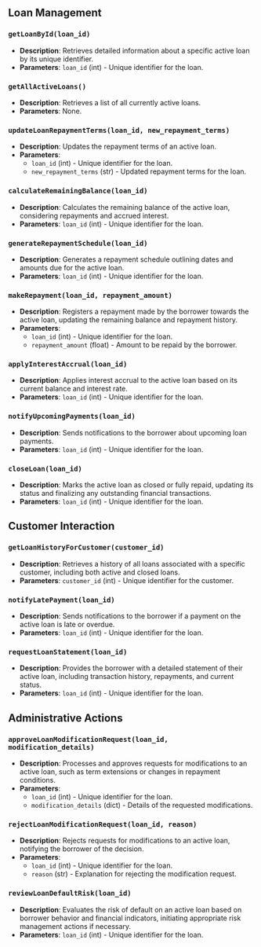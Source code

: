 ## Loan Management
 
### `getLoanById(loan_id)`
- **Description**: Retrieves detailed information about a specific active loan by its unique identifier.
- **Parameters**: `loan_id` (int) - Unique identifier for the loan.
 
### `getAllActiveLoans()`
- **Description**: Retrieves a list of all currently active loans.
- **Parameters**: None.
 
### `updateLoanRepaymentTerms(loan_id, new_repayment_terms)`
- **Description**: Updates the repayment terms of an active loan.
- **Parameters**:
  - `loan_id` (int) - Unique identifier for the loan.
  - `new_repayment_terms` (str) - Updated repayment terms for the loan.
 
### `calculateRemainingBalance(loan_id)`
- **Description**: Calculates the remaining balance of the active loan, considering repayments and accrued interest.
- **Parameters**: `loan_id` (int) - Unique identifier for the loan.
 
### `generateRepaymentSchedule(loan_id)`
- **Description**: Generates a repayment schedule outlining dates and amounts due for the active loan.
- **Parameters**: `loan_id` (int) - Unique identifier for the loan.
 
### `makeRepayment(loan_id, repayment_amount)`
- **Description**: Registers a repayment made by the borrower towards the active loan, updating the remaining balance and repayment history.
- **Parameters**:
  - `loan_id` (int) - Unique identifier for the loan.
  - `repayment_amount` (float) - Amount to be repaid by the borrower.
 
### `applyInterestAccrual(loan_id)`
- **Description**: Applies interest accrual to the active loan based on its current balance and interest rate.
- **Parameters**: `loan_id` (int) - Unique identifier for the loan.
 
### `notifyUpcomingPayments(loan_id)`
- **Description**: Sends notifications to the borrower about upcoming loan payments.
- **Parameters**: `loan_id` (int) - Unique identifier for the loan.
 
### `closeLoan(loan_id)`
- **Description**: Marks the active loan as closed or fully repaid, updating its status and finalizing any outstanding financial transactions.
- **Parameters**: `loan_id` (int) - Unique identifier for the loan.
 
## Customer Interaction
 
### `getLoanHistoryForCustomer(customer_id)`
- **Description**: Retrieves a history of all loans associated with a specific customer, including both active and closed loans.
- **Parameters**: `customer_id` (int) - Unique identifier for the customer.
 
### `notifyLatePayment(loan_id)`
- **Description**: Sends notifications to the borrower if a payment on the active loan is late or overdue.
- **Parameters**: `loan_id` (int) - Unique identifier for the loan.
 
### `requestLoanStatement(loan_id)`
- **Description**: Provides the borrower with a detailed statement of their active loan, including transaction history, repayments, and current status.
- **Parameters**: `loan_id` (int) - Unique identifier for the loan.
 
## Administrative Actions
 
### `approveLoanModificationRequest(loan_id, modification_details)`
- **Description**: Processes and approves requests for modifications to an active loan, such as term extensions or changes in repayment conditions.
- **Parameters**:
  - `loan_id` (int) - Unique identifier for the loan.
  - `modification_details` (dict) - Details of the requested modifications.
 
### `rejectLoanModificationRequest(loan_id, reason)`
- **Description**: Rejects requests for modifications to an active loan, notifying the borrower of the decision.
- **Parameters**:
  - `loan_id` (int) - Unique identifier for the loan.
  - `reason` (str) - Explanation for rejecting the modification request.
 
### `reviewLoanDefaultRisk(loan_id)`
- **Description**: Evaluates the risk of default on an active loan based on borrower behavior and financial indicators, initiating appropriate risk management actions if necessary.
- **Parameters**: `loan_id` (int) - Unique identifier for the loan.
